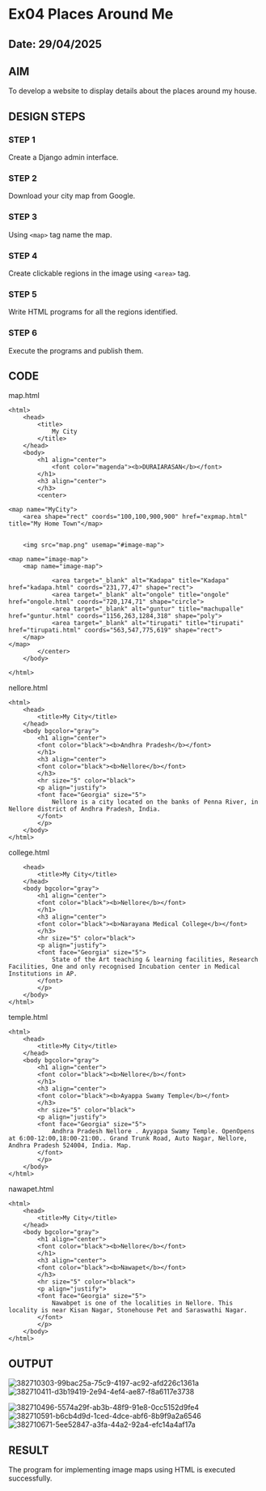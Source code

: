 # Ex04 Places Around Me
## Date: 29/04/2025

## AIM
To develop a website to display details about the places around my house.

## DESIGN STEPS

### STEP 1
Create a Django admin interface.

### STEP 2
Download your city map from Google.

### STEP 3
Using ```<map>``` tag name the map.

### STEP 4
Create clickable regions in the image using ```<area>``` tag.

### STEP 5
Write HTML programs for all the regions identified.

### STEP 6
Execute the programs and publish them.

## CODE
map.html
```
<html>
    <head>
        <title>
            My City
        </title>
    </head>
    <body>
        <h1 align="center">
            <font color="magenda"><b>DURAIARASAN</b></font>
        </h1>
        <h3 align="center">
        </h3>
        <center>
            
<map name="MyCity">
    <area shape="rect" coords="100,100,900,900" href="expmap.html" title="My Home Town"</map>
    

    <img src="map.png" usemap="#image-map">

<map name="image-map">
    <map name="image-map">    
    
            <area target="_blank" alt="Kadapa" title="Kadapa" href="kadapa.html" coords="231,77,47" shape="rect">
            <area target="_blank" alt="ongole" title="ongole" href="ongole.html" coords="720,174,71" shape="circle">
            <area target="_blank" alt="guntur" title="machupalle" href="guntur.html" coords="1156,263,1284,318" shape="poly">
            <area target="_blank" alt="tirupati" title="tirupati" href="tirupati.html" coords="563,547,775,619" shape="rect">    
    </map>
</map>
        </center>
    </body>

</html>
```
nellore.html
```
<html>
    <head>
        <title>My City</title>
    </head>
    <body bgcolor="gray">
        <h1 align="center">
        <font color="black"><b>Andhra Pradesh</b></font>
        </h1>
        <h3 align="center">
        <font color="black"><b>Nellore</b></font>
        </h3>
        <hr size="5" color="black">
        <p align="justify">
        <font face="Georgia" size="5">
            Nellore is a city located on the banks of Penna River, in Nellore district of Andhra Pradesh, India.
        </font>
        </p>
    </body>
</html>
```
college.html
```<html>
    <head>
        <title>My City</title>
    </head>
    <body bgcolor="gray">
        <h1 align="center">
        <font color="black"><b>Nellore</b></font>
        </h1>
        <h3 align="center">
        <font color="black"><b>Narayana Medical College</b></font>
        </h3>
        <hr size="5" color="black">
        <p align="justify">
        <font face="Georgia" size="5">
            State of the Art teaching & learning facilities, Research Facilities, One and only recognised Incubation center in Medical Institutions in AP.
        </font>
        </p>
    </body>
</html>
```
temple.html
```
<html>
    <head>
        <title>My City</title>
    </head>
    <body bgcolor="gray">
        <h1 align="center">
        <font color="black"><b>Nellore</b></font>
        </h1>
        <h3 align="center">
        <font color="black"><b>Ayappa Swamy Temple</b></font>
        </h3>
        <hr size="5" color="black">
        <p align="justify">
        <font face="Georgia" size="5">
            Andhra Pradesh Nellore . Ayyappa Swamy Temple. OpenOpens at 6:00-12:00,18:00-21:00.. Grand Trunk Road, Auto Nagar, Nellore, Andhra Pradesh 524004, India. Map.
        </font>
        </p>
    </body>
</html>
```
nawapet.html
```
<html>
    <head>
        <title>My City</title>
    </head>
    <body bgcolor="gray">
        <h1 align="center">
        <font color="black"><b>Nellore</b></font>
        </h1>
        <h3 align="center">
        <font color="black"><b>Nawapet</b></font>
        </h3>
        <hr size="5" color="black">
        <p align="justify">
        <font face="Georgia" size="5">
            Nawabpet is one of the localities in Nellore. This locality is near Kisan Nagar, Stonehouse Pet and Saraswathi Nagar. 
        </font>
        </p>
    </body>
</html>
```


## OUTPUT
![382710303-99bac25a-75c9-4197-ac92-afd226c1361a](https://github.com/user-attachments/assets/f156cc14-c01a-4e91-bb75-1fb49e4d2f39)
![382710411-d3b19419-2e94-4ef4-ae87-f8a6117e3738](https://github.com/user-attachments/assets/022b48bd-e459-4293-bb54-3d43e0ac7d19)

![382710496-5574a29f-ab3b-48f9-91e8-0cc5152d9fe4](https://github.com/user-attachments/assets/9bc514be-fcf3-4c5d-869c-696d38fc0b8f)
![382710591-b6cb4d9d-1ced-4dce-abf6-8b9f9a2a6546](https://github.com/user-attachments/assets/b4a7212d-e628-43df-83b3-081808f04ed8)
![382710671-5ee52847-a3fa-44a2-92a4-efc14a4af17a](https://github.com/user-attachments/assets/70af21a0-c78e-4ca0-b768-d2a752019e9b)

## RESULT
The program for implementing image maps using HTML is executed successfully.
